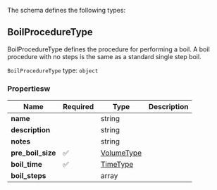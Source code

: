 The schema defines the following types:

## BoilProcedureType 

BoilProcedureType defines the procedure for performing a boil. A boil procedure with no steps is the same as a standard single step boil.

`BoilProcedureType` type: `object`

### Propertiesw

|Name|Required|Type|Description|
|--|--|--|--|
| **name** |  | string|  |
| **description** |  | string|  |
| **notes** |  | string|  |
| **pre_boil_size** | :white_check_mark: | [VolumeType](measureable_units.json.md#volumetype)|  |
| **boil_time** | :white_check_mark: | [TimeType](measureable_units.json.md#timetype)|  |
| **boil_steps** |  | array|  |

